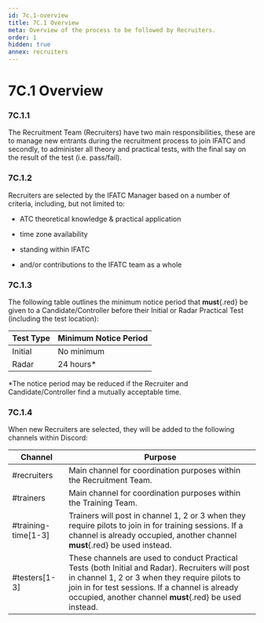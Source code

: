 ```yaml
---
id: 7c.1-overview
title: 7C.1 Overview
meta: Overview of the process to be followed by Recruiters.
order: 1
hidden: true
annex: recruiters
---
```


# 7C.1 Overview



### 7C.1.1

The Recruitment Team (Recruiters) have two main responsibilities, these are to manage new entrants during the recruitment process to join IFATC and secondly, to administer all theory and practical tests, with the final say on the result of the test (i.e. pass/fail).



### 7C.1.2

Recruiters are selected by the IFATC Manager based on a number of criteria, including, but not limited to:



- ATC theoretical knowledge & practical application


- time zone availability
- standing within IFATC
- and/or contributions to the IFATC team as a whole



### 7C.1.3 

The following table outlines the minimum notice period that **must**{.red} be given to a Candidate/Controller before their Initial or Radar Practical Test (including the test location):



| Test Type | Minimum Notice Period |
| --------- | --------------------- |
| Initial   | No minimum            |
| Radar     | 24 hours*             |

*The notice period may be reduced if the Recruiter and Candidate/Controller find a mutually acceptable time.



### 7C.1.4

When new Recruiters are selected, they will be added to the following channels within Discord:



| Channel             | Purpose                                                      |
| ------------------- | ------------------------------------------------------------ |
| #recruiters         | Main channel for coordination purposes within the Recruitment Team. |
| #trainers           | Main channel for coordination purposes within the Training Team. |
| #training-time[1-3] | Trainers will post in channel 1, 2 or 3 when they require pilots to join in for training sessions. If a channel is already occupied, another channel **must**{.red} be used instead. |
| #testers[1-3]       | These channels are used to conduct Practical Tests (both Initial and Radar). Recruiters will post in channel 1, 2 or 3 when they require pilots to join in for test sessions. If a channel is already occupied, another channel **must**{.red} be used instead. |

